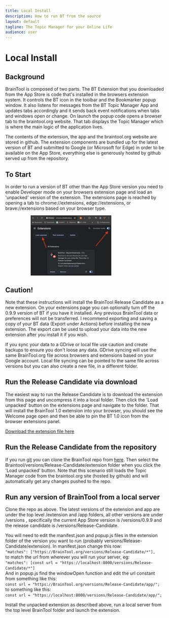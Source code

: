 ```yaml
---
title: Local Install
description: How to run BT from the source
layout: default
tagline: The Topic Manager for your Online Life
audience: user
---
```


# Local Install
## Background
BrainTool is composed of two parts. The BT Extension that you downloaded from the App Store is code that's installed in the browsers extension system. It controls the BT icon in the toolbar and the Bookmarker popup window. It also listens for messages from the BT Topic Manager App and updates tabs accordingly and it sends back event notifications when tabs and windows open or change. On launch the popup code opens a browser tab to the braintool.org website. That tab displays the Topic Manager which is where the main logic of the application lives.

The contents of the extension, the app and the braintool.org website are stored in github. The extension components are bundled up for the latest version of BT and submitted to Google (or Microsoft for Edge) in order to be available on the App Store, everything else is generously hosted by github served up from the repository. 

## To Start
In order to run a version of BT other than the App Store version you need to enable Developer mode on your browsers extension page and load an 'unpacked' version of the extension. The extensions page is reached by opening a tab to chrome://extensions, edge://extensions, or brave://extensions based on your browser type.

<img src="../media/extensionPage.png" alt="BT Buddy" style="border:solid; border-width:thin; width:50%; margin-left:5rem;">

## Caution!
Note that these instructions will install the BrainTool Release Candidate as a new extension. On your extensions page you can optionally turn off the 0.9.9 version of BT if you have it installed. Any previous BrainTool data or preferences will not be transferred. I recommend exporting and saving a copy of your BT data (Export under Actions) before installing the new extension. The export can be used to upload your data into the new extension after you install it if you wish.

If you sync your data to a GDrive or local file use caution and create backups to ensure you don't loose any data. GDrive syncing will use the same BrainTool.org file across browsers and extensions based on your Google account. Local file syncing can be pointed to the same file across versions but you can also create a new file, in a different folder.

## Run the Release Candidate via download
The easiest way to run the Release Candidate is to download the extension from this page and uncompress it into a local folder. Then click the 'Load unpacked' button on the extensions page and navigate to the folder. That will install the BrainTool 1.0 extension into your browser, you should see the Welcome page open and then be able to pin the BT 1.0 icon from the browser extensions panel.

[Download the extension file here](https://github.com/tconfrey/BrainTool/raw/master/versions/Release-Candidate/RCextension.zip)
## Run the Release Candidate from the repository
If you run [git](https://git-scm.com/) you can clone the BrainTool repo from [here](https://github.com/tconfrey/BrainTool). Then select the Braintool/versions/Release-Candidate/extension folder when you click the 'Load unpacked' button. Note that this scenario still loads the Topic Manager code from the braintool.org site (hosted by github) and will automatically get any changes pushed to the repo.

## Run any version of BrainTool from a local server
Clone the repo as above. The latest versions of the extension and app are under the top level /extension and /app folders, all other versions are under /versions , specifically the current App Store version is /versions/0.9.9  and the release candidate is /versions/Release-Candidate. 

You will need to edit the manifest.json and popup.js files in the extension folder of the version you want to run (probably versions/Release-Candidate/extension). In manifest.json change this row:<br/>
`"matches": ["https://BrainTool.org/versions/Release-Candidate/*"],`<br/>
to match the url from wherever you will run your server, eg:<br/>
`"matches": [const url = "https://localhost:8000/versions/Release-Candidate/*"]`<br/>
And in popup.js find the windowOpen function and edit the url constant from something like this:<br/>
`const url = "https://BrainTool.org/versions/Release-Candidate/app/";`<br/>
to something like this:<br/>
`const url = "https://localhost:8000/versions/Release-Candidate/app/";`<br/>

Install the unpacked extension as described above, run a local server from the top level BrainTool folder and launch the extension.
